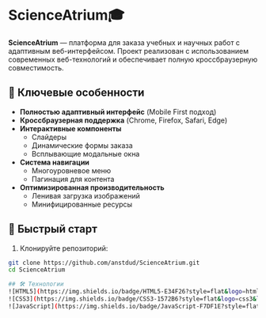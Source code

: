 # ScienceAtrium🎓

**ScienceAtrium** — платформа для заказа учебных и научных работ с адаптивным веб-интерфейсом. Проект реализован с использованием современных веб-технологий и обеспечивает полную кроссбраузерную совместимость.


## 🌟 Ключевые особенности
- **Полностью адаптивный интерфейс** (Mobile First подход)
- **Кроссбраузерная поддержка** (Chrome, Firefox, Safari, Edge)
- **Интерактивные компоненты**
  - Слайдеры 
  - Динамические формы заказа
  - Всплывающие модальные окна
- **Система навигации**
  - Многоуровневое меню
  - Пагинация для контента
- **Оптимизированная производительность**
  - Ленивая загрузка изображений
  - Минифицированные ресурсы

## 🚀 Быстрый старт
1. Клонируйте репозиторий:
```bash
git clone https://github.com/anstdud/ScienceAtrium.git
cd ScienceAtrium

## 🛠 Технологии
![HTML5](https://img.shields.io/badge/HTML5-E34F26?style=flat&logo=html5&logoColor=white)
![CSS3](https://img.shields.io/badge/CSS3-1572B6?style=flat&logo=css3&logoColor=white)
![JavaScript](https://img.shields.io/badge/JavaScript-F7DF1E?style=flat&logo=javascript&logoColor=black)
